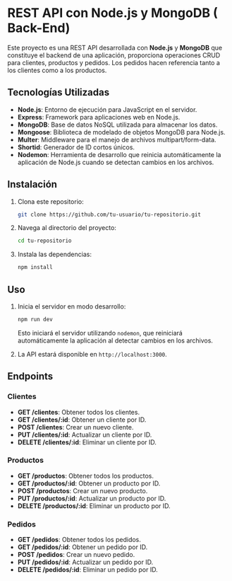 # REST API con Node.js y MongoDB ( Back-End)

Este proyecto es una REST API desarrollada con **Node.js** y **MongoDB** que constituye el backend de una aplicación, proporciona operaciones CRUD para clientes, productos y pedidos. Los pedidos hacen referencia tanto a los clientes como a los productos.

## Tecnologías Utilizadas

- **Node.js**: Entorno de ejecución para JavaScript en el servidor.
- **Express**: Framework para aplicaciones web en Node.js.
- **MongoDB**: Base de datos NoSQL utilizada para almacenar los datos.
- **Mongoose**: Biblioteca de modelado de objetos MongoDB para Node.js.
- **Multer**: Middleware para el manejo de archivos multipart/form-data.
- **Shortid**: Generador de ID cortos únicos.
- **Nodemon**: Herramienta de desarrollo que reinicia automáticamente la aplicación de Node.js cuando se detectan cambios en los archivos.

## Instalación

1. Clona este repositorio:

    ```bash
    git clone https://github.com/tu-usuario/tu-repositorio.git
    ```

2. Navega al directorio del proyecto:

    ```bash
    cd tu-repositorio
    ```

3. Instala las dependencias:

    ```bash
    npm install
    ```

## Uso

1. Inicia el servidor en modo desarrollo:

    ```bash
    npm run dev
    ```

    Esto iniciará el servidor utilizando `nodemon`, que reiniciará automáticamente la aplicación al detectar cambios en los archivos.

2. La API estará disponible en `http://localhost:3000`.

## Endpoints

### Clientes

- **GET /clientes**: Obtener todos los clientes.
- **GET /clientes/:id**: Obtener un cliente por ID.
- **POST /clientes**: Crear un nuevo cliente.
- **PUT /clientes/:id**: Actualizar un cliente por ID.
- **DELETE /clientes/:id**: Eliminar un cliente por ID.

### Productos

- **GET /productos**: Obtener todos los productos.
- **GET /productos/:id**: Obtener un producto por ID.
- **POST /productos**: Crear un nuevo producto.
- **PUT /productos/:id**: Actualizar un producto por ID.
- **DELETE /productos/:id**: Eliminar un producto por ID.

### Pedidos

- **GET /pedidos**: Obtener todos los pedidos.
- **GET /pedidos/:id**: Obtener un pedido por ID.
- **POST /pedidos**: Crear un nuevo pedido.
- **PUT /pedidos/:id**: Actualizar un pedido por ID.
- **DELETE /pedidos/:id**: Eliminar un pedido por ID.



